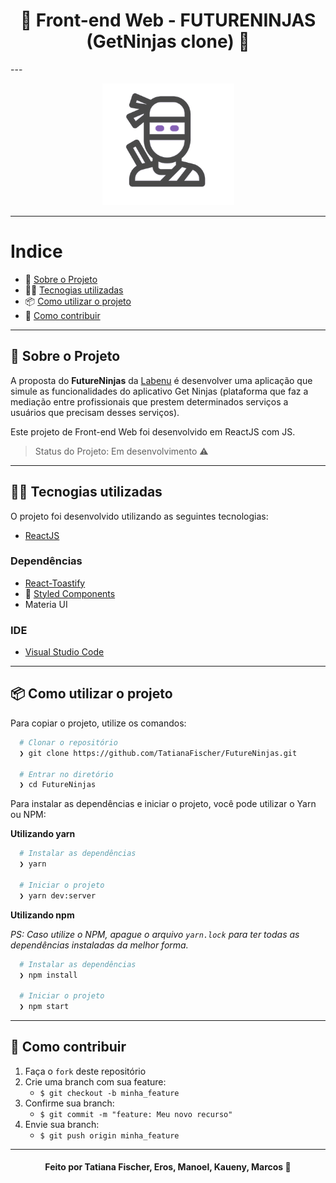 <h1 align="center"> 
  🚀️ Front-end Web - FUTURENINJAS (GetNinjas clone)  👷
</h1>
---

<p align="center">
  <img alt="Gif da Aplicação" src="./src/components/Header/ImgNinja.png" />
</p>

---

# Indice

- :rocket: [Sobre o Projeto](#rocket-sobre-o-projeto)
- 👨‍💻️ [Tecnogias utilizadas](#%EF%B8%8F-tecnogias-utilizadas)
- 📦️ [Como utilizar o projeto](#%EF%B8%8F-como-utilizar-o-projeto)
- 🤔️ [Como contribuir](#%EF%B8%8F-como-contribuir)

---

## :rocket: Sobre o Projeto

A proposta do **FutureNinjas** da [Labenu](https://labenu.com.br/) é desenvolver uma aplicação que simule as funcionalidades do aplicativo Get Ninjas (plataforma que faz a mediação entre profissionais que prestem determinados serviços a usuários que precisam desses serviços).

Este projeto de Front-end Web foi desenvolvido em ReactJS com JS.

> Status do Projeto: Em desenvolvimento :warning:

---

## 👨‍💻️ Tecnogias utilizadas

O projeto foi desenvolvido utilizando as seguintes tecnologias:

- [ReactJS](https://reactjs.org/)

### Dependências
- [React-Toastify](https://fkhadra.github.io/react-toastify/introduction)
- :nail_care: [Styled Components](https://styled-components.com/)
- Materia UI


### IDE

- [Visual Studio Code](https://code.visualstudio.com/)

---

## 📦️ Como utilizar o projeto

Para copiar o projeto, utilize os comandos:

```bash
  # Clonar o repositório
  ❯ git clone https://github.com/TatianaFischer/FutureNinjas.git

  # Entrar no diretório
  ❯ cd FutureNinjas
```

Para instalar as dependências e iniciar o projeto, você pode utilizar o Yarn ou NPM:

**Utilizando yarn**

```bash
  # Instalar as dependências
  ❯ yarn

  # Iniciar o projeto
  ❯ yarn dev:server
```

**Utilizando npm**

_PS: Caso utilize o NPM, apague o arquivo `yarn.lock` para ter todas as dependências instaladas da melhor forma._

```bash
  # Instalar as dependências
  ❯ npm install

  # Iniciar o projeto
  ❯ npm start
```

---

## 🤔️ Como contribuir

1. Faça o `fork` deste repositório
2. Crie uma branch com sua feature:
   - `$ git checkout -b minha_feature`
3. Confirme sua branch:
   - `$ git commit -m "feature: Meu novo recurso"`
4. Envie sua branch:
   - `$ git push origin minha_feature`

---

<h4 align="center">
  Feito por Tatiana Fischer, Eros, Manoel, Kaueny, Marcos 👋️ </a>
</h4>


  

